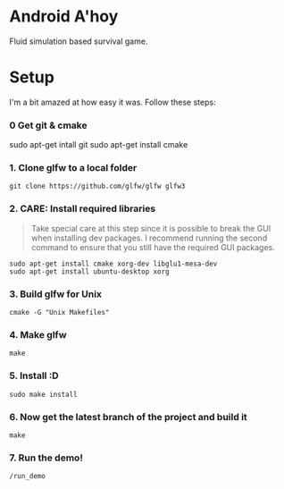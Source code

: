 # Android A'hoy
Fluid simulation based survival game.

# Setup
I'm a bit amazed at how easy it was. Follow these steps:

### 0 Get git & cmake

    
sudo apt-get intall git
sudo apt-get install cmake
    

### 1. Clone glfw to a local folder

    
    git clone https://github.com/glfw/glfw glfw3

### 2. CARE: Install required libraries
> Take special care at this step since it is possible to break the GUI
> when installing dev packages. I recommend running the second command
> to ensure that you still have the required GUI packages.

    
    sudo apt-get install cmake xorg-dev libglu1-mesa-dev
    sudo apt-get install ubuntu-desktop xorg

### 3. Build glfw for Unix
   
     
    cmake -G "Unix Makefiles"

### 4. Make glfw
   
     
    make

### 5. Install :D
   
         
    sudo make install
    
### 6. Now get the latest branch of the project and build it
    
      
    make


### 7. Run the demo!
    
    
    /run_demo

